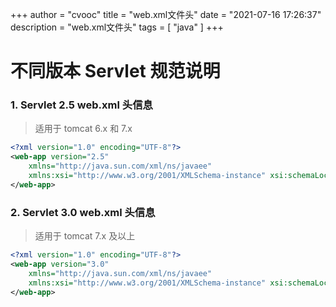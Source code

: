 +++
author = "cvooc"
title = "web.xml文件头"
date = "2021-07-16 17:26:37"
description = "web.xml文件头"
tags = [
    "java"
]
+++

# 不同版本 Servlet 规范说明

### 1. Servlet 2.5 web.xml 头信息

> 适用于 tomcat 6.x 和 7.x

```xml
<?xml version="1.0" encoding="UTF-8"?>
<web-app version="2.5"
    xmlns="http://java.sun.com/xml/ns/javaee"
    xmlns:xsi="http://www.w3.org/2001/XMLSchema-instance" xsi:schemaLocation="http://java.sun.com/xml/ns/javaee http://java.sun.com/xml/ns/javaee/web-app_2_5.xsd">
</web-app>
```

### 2. Servlet 3.0 web.xml 头信息

> 适用于 tomcat 7.x 及以上

```xml
<?xml version="1.0" encoding="UTF-8"?>
<web-app version="3.0"
    xmlns="http://java.sun.com/xml/ns/javaee"
    xmlns:xsi="http://www.w3.org/2001/XMLSchema-instance" xsi:schemaLocation="http://java.sun.com/xml/ns/javaee http://java.sun.com/xml/ns/javaee/web-app_3_0.xsd">
</web-app>
```
